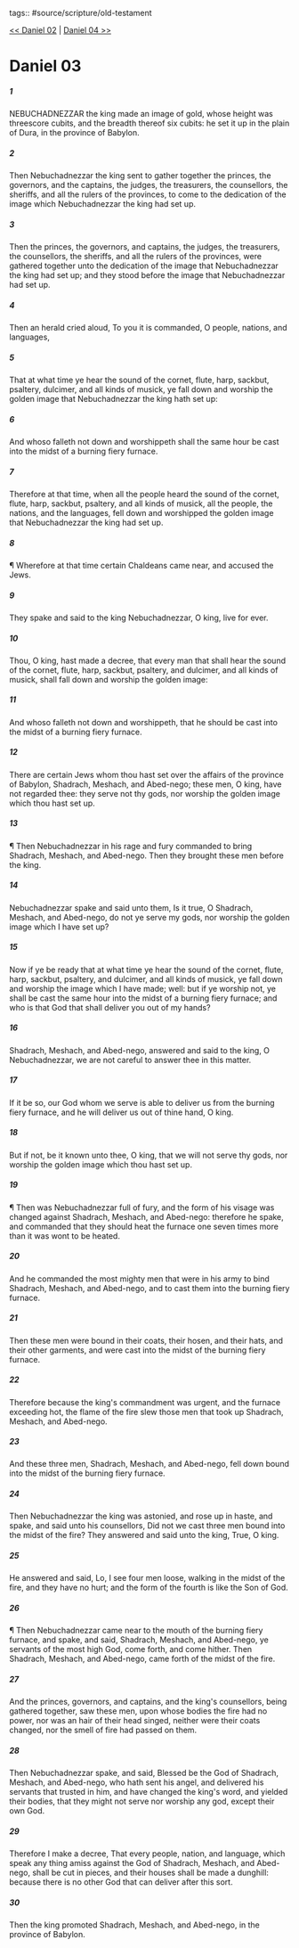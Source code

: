 tags:: #source/scripture/old-testament

[<< Daniel 02](/Old_Testament/27_Daniel/Daniel_02.md) | [Daniel 04 >>](/Old_Testament/27_Daniel/Daniel_04.md)

# Daniel 03

##### 1

NEBUCHADNEZZAR the king made an image of gold, whose height was threescore cubits, and the breadth thereof six cubits: he set it up in the plain of Dura, in the province of Babylon.

##### 2

Then Nebuchadnezzar the king sent to gather together the princes, the governors, and the captains, the judges, the treasurers, the counsellors, the sheriffs, and all the rulers of the provinces, to come to the dedication of the image which Nebuchadnezzar the king had set up.

##### 3

Then the princes, the governors, and captains, the judges, the treasurers, the counsellors, the sheriffs, and all the rulers of the provinces, were gathered together unto the dedication of the image that Nebuchadnezzar the king had set up; and they stood before the image that Nebuchadnezzar had set up.

##### 4

Then an herald cried aloud, To you it is commanded, O people, nations, and languages,

##### 5

That at what time ye hear the sound of the cornet, flute, harp, sackbut, psaltery, dulcimer, and all kinds of musick, ye fall down and worship the golden image that Nebuchadnezzar the king hath set up:

##### 6

And whoso falleth not down and worshippeth shall the same hour be cast into the midst of a burning fiery furnace.

##### 7

Therefore at that time, when all the people heard the sound of the cornet, flute, harp, sackbut, psaltery, and all kinds of musick, all the people, the nations, and the languages, fell down and worshipped the golden image that Nebuchadnezzar the king had set up.

##### 8

¶ Wherefore at that time certain Chaldeans came near, and accused the Jews.

##### 9

They spake and said to the king Nebuchadnezzar, O king, live for ever.

##### 10

Thou, O king, hast made a decree, that every man that shall hear the sound of the cornet, flute, harp, sackbut, psaltery, and dulcimer, and all kinds of musick, shall fall down and worship the golden image:

##### 11

And whoso falleth not down and worshippeth, that he should be cast into the midst of a burning fiery furnace.

##### 12

There are certain Jews whom thou hast set over the affairs of the province of Babylon, Shadrach, Meshach, and Abed-nego; these men, O king, have not regarded thee: they serve not thy gods, nor worship the golden image which thou hast set up.

##### 13

¶ Then Nebuchadnezzar in his rage and fury commanded to bring Shadrach, Meshach, and Abed-nego. Then they brought these men before the king.

##### 14

Nebuchadnezzar spake and said unto them, Is it true, O Shadrach, Meshach, and Abed-nego, do not ye serve my gods, nor worship the golden image which I have set up?

##### 15

Now if ye be ready that at what time ye hear the sound of the cornet, flute, harp, sackbut, psaltery, and dulcimer, and all kinds of musick, ye fall down and worship the image which I have made; well: but if ye worship not, ye shall be cast the same hour into the midst of a burning fiery furnace; and who is that God that shall deliver you out of my hands?

##### 16

Shadrach, Meshach, and Abed-nego, answered and said to the king, O Nebuchadnezzar, we are not careful to answer thee in this matter.

##### 17

If it be so, our God whom we serve is able to deliver us from the burning fiery furnace, and he will deliver us out of thine hand, O king.

##### 18

But if not, be it known unto thee, O king, that we will not serve thy gods, nor worship the golden image which thou hast set up.

##### 19

¶ Then was Nebuchadnezzar full of fury, and the form of his visage was changed against Shadrach, Meshach, and Abed-nego: therefore he spake, and commanded that they should heat the furnace one seven times more than it was wont to be heated.

##### 20

And he commanded the most mighty men that were in his army to bind Shadrach, Meshach, and Abed-nego, and to cast them into the burning fiery furnace.

##### 21

Then these men were bound in their coats, their hosen, and their hats, and their other garments, and were cast into the midst of the burning fiery furnace.

##### 22

Therefore because the king's commandment was urgent, and the furnace exceeding hot, the flame of the fire slew those men that took up Shadrach, Meshach, and Abed-nego.

##### 23

And these three men, Shadrach, Meshach, and Abed-nego, fell down bound into the midst of the burning fiery furnace.

##### 24

Then Nebuchadnezzar the king was astonied, and rose up in haste, and spake, and said unto his counsellors, Did not we cast three men bound into the midst of the fire? They answered and said unto the king, True, O king.

##### 25

He answered and said, Lo, I see four men loose, walking in the midst of the fire, and they have no hurt; and the form of the fourth is like the Son of God.

##### 26

¶ Then Nebuchadnezzar came near to the mouth of the burning fiery furnace, and spake, and said, Shadrach, Meshach, and Abed-nego, ye servants of the most high God, come forth, and come hither. Then Shadrach, Meshach, and Abed-nego, came forth of the midst of the fire.

##### 27

And the princes, governors, and captains, and the king's counsellors, being gathered together, saw these men, upon whose bodies the fire had no power, nor was an hair of their head singed, neither were their coats changed, nor the smell of fire had passed on them.

##### 28

Then Nebuchadnezzar spake, and said, Blessed be the God of Shadrach, Meshach, and Abed-nego, who hath sent his angel, and delivered his servants that trusted in him, and have changed the king's word, and yielded their bodies, that they might not serve nor worship any god, except their own God.

##### 29

Therefore I make a decree, That every people, nation, and language, which speak any thing amiss against the God of Shadrach, Meshach, and Abed-nego, shall be cut in pieces, and their houses shall be made a dunghill: because there is no other God that can deliver after this sort.

##### 30

Then the king promoted Shadrach, Meshach, and Abed-nego, in the province of Babylon.
